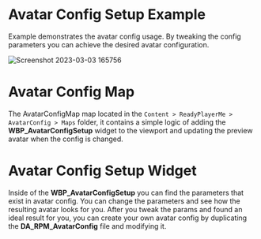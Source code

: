 # Avatar Config Setup Example

Example demonstrates the avatar config usage. By tweaking the config parameters you can achieve the desired avatar configuration.

![Screenshot 2023-03-03 165756](https://user-images.githubusercontent.com/3124894/233410933-077ec3c3-c53c-4ed1-b442-3639ed9348f8.png)

# Avatar Config Map

The AvatarConfigMap map located in the `Content > ReadyPlayerMe > AvatarConfig > Maps` folder, it contains a simple logic of adding the **WBP_AvatarConfigSetup** widget to the viewport and updating the preview avatar when the config is changed.

# Avatar Config Setup Widget

Inside of the **WBP_AvatarConfigSetup** you can find the parameters that exist in avatar config. You can change the parameters and see how the resulting avatar looks for you.
After you tweak the params and found an ideal result for you, you can create your own avatar config by duplicating the **DA_RPM_AvatarConfig** file and modifying it.
